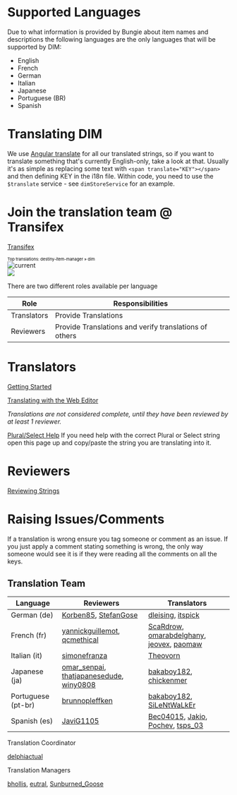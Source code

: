 # Supported Languages
Due to what information is provided by Bungie about item names and descriptions the following languages are the only languages that will be supported by DIM:
  - English
  - French
  - German
  - Italian
  - Japanese
  - Portuguese (BR)
  - Spanish

# Translating DIM

We use [Angular translate](https://angular-translate.github.io/docs/#/guide/02_getting-started) for all our translated strings, so if you want to translate something that's currently English-only, take a look at that. Usually it's as simple as replacing some text with `<span translate="KEY"></span>` and then defining KEY in the i18n file. Within code, you need to use the `$translate` service - see `dimStoreService` for an example.

# Join the translation team @ Transifex
[Transifex](https://www.transifex.com/destiny-item-manager/destiny-item-manager/)

<a target="_blank" style="text-decoration:none; color:black; font-size:66%" href="https://www.transifex.com/projects/p/destiny-item-manager/resource/dim/"
title="See more information on Transifex.com">Top translations: destiny-item-manager » dim</a><br/>
![current](https://chart.googleapis.com/chart?chxt=y%2Cr&chd=e%3A.......W8y8ybg&chco=84CCFF%2CBFE4FF%2CF4F6FB&chbh=9&chs=350x105&cht=bhs&chxl=0%3A%7CJapanese%7CGerman%7CSpanish%7CPortuguese+%28Brazil%29%7CEnglish%7CItalian%7CFrench%7C1%3A%7C43%25%7C95%25%7C95%25%7C99%25%7C100%25%7C100%25%7C100%25%7C)
<br><a target="_blank" href="/"><img border="0" src="https://tx-assets.scdn5.secure.raxcdn.com/static/charts/images/tx-logo-micro.c5603f91c780.png"/></a>


There are two different roles available per language


| Role 	| Responsibilities |
|-------|------------------|
| Translators | Provide Translations |
| Reviewers   | Provide Translations and verify translations of others |

# Translators
[Getting Started](https://docs.transifex.com/getting-started/translators)

[Translating with the Web Editor](https://docs.transifex.com/translation/translating-with-the-web-editor)

 *Translations are not considered complete, until they have been reviewed by at least 1 reviewer.*

[Plural/Select Help](http://format-message.github.io/icu-message-format-for-translators/editor.html)
If you need help with the correct Plural or Select string open this page up and copy/paste the string you are translating into it.

# Reviewers
[Reviewing Strings](https://docs.transifex.com/translation/reviewing-strings)

# Raising Issues/Comments
If a translation is wrong ensure you tag someone or comment as an issue.
If you just apply a comment stating something is wrong, the only way someone would see it is if they were reading all the comments on all the keys.

## Translation Team
| Language           | Reviewers        | Translators |
|--------------------|------------------|-------------|
| German (de)        | [Korben85](https://www.transifex.com/user/profile/Korben85/), [StefanGose](https://www.transifex.com/user/profile/StefanGose/) | [dleising](https://www.transifex.com/user/profile/dleising/), [itspick](https://www.transifex.com/user/profile/itspick/) |
| French (fr)        | [yannickguillemot](https://www.transifex.com/user/profile/yannickguillemot/), [qcmethical](https://www.transifex.com/user/profile/qcmethical/) |  [ScaRdrow](https://www.transifex.com/user/profile/ScaRdrow/), [omarabdelghany](https://www.transifex.com/user/profile/omarabdelghany/), [jeovex](https://www.transifex.com/user/profile/jeovex/), [paomaw](https://www.transifex.com/user/profile/paomaw/) |
| Italian (it)       | [simonefranza](https://www.transifex.com/user/profile/simonefranza/)     | [Theovorn](https://www.transifex.com/user/profile/Theovorn/) |
| Japanese (ja)      | [omar_senpai](https://www.transifex.com/user/profile/omar_senpai/), [thatjapanesedude](https://www.transifex.com/user/profile/thatjapanesedude/), [winy0808](https://www.transifex.com/user/profile/winy0808/)      | [bakaboy182](https://www.transifex.com/user/profile/bakaboy182/), [chickenmer](https://www.transifex.com/user/profile/chickenmer/) |
| Portuguese (pt-br) | [brunnopleffken](https://www.transifex.com/user/profile/brunnopleffken/)   | [bakaboy182](https://www.transifex.com/user/profile/bakaboy182/), [SiLeNtWaLkEr](https://www.transifex.com/user/profile/SiLeNtWaLkEr/) |
| Spanish (es)       | [JaviG1105](https://www.transifex.com/user/profile/JaviG1105/)        | [Bec04015](https://www.transifex.com/user/profile/Bec04015/), [Jakio](https://www.transifex.com/user/profile/Jakio/), [Pochev](https://www.transifex.com/user/profile/Pochev/), [tsps_03](https://www.transifex.com/user/profile/tsps_03/) |

Translation Coordinator

[delphiactual](https://www.transifex.com/user/profile/delphiactual/)

Translation Managers

[bhollis](https://www.transifex.com/user/profile/bhollis/), [eutral](https://www.transifex.com/user/profile/eutral/), [Sunburned_Goose](https://www.transifex.com/user/profile/Sunburned_Goose/)

